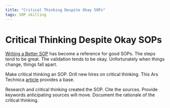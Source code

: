 ```yaml
---
title: "Critical Thinking Despite Okay SOPs"
tags: SOP skilling
---
```

# Critical Thinking Despite Okay SOPs
[Writing a Better SOP](http://cuddletech.com/?p=776) has become a reference
for good SOPs.  The steps tend to be great.  The validation tends to be okay.
Unfortunately when things change, things fall apart.

Make critical thinking an SOP.  Drill new hires on critical thinking.  This Ars Technica [article](http://arstechnica.com/science/2015/08/a-successful-strategy-to-get-college-students-thinking-critically/)
provides a base.

Research and critical thinking created the SOP.
Cite the sources.  Provide keywords anticipating sources will move.  Document the rationale of the critical thinking.

